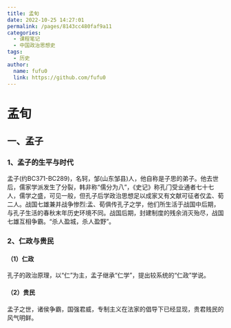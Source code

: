 ```yaml
---
title: 孟旬
date: 2022-10-25 14:27:01
permalink: /pages/8143cc480faf9a11
categories: 
  - 课程笔记
  - 中国政治思想史
tags: 
  - 历史
author: 
  name: fufu0
  link: https://github.com/fufu0
---
```

# 孟旬

## 一、孟子

### 1、孟子的生平与时代

孟⼦(约BC371-BC289)，名轲，邹(⼭东邹县)⼈，他⾃称是⼦思的弟⼦。他去世后，儒家学派发⽣了分裂，韩⾮称“儒分为⼋”，《史记》称孔⻔受业通者七⼗七⼈，儒学之盛，可⻅⼀般，但孔⼦后学政治思想⾜以成家⼜有⽂献可征者仅孟、荀⼆⼈。战国七雄兼并战争惨烈:孟、荀俱传孔⼦之学，他们所⽣活于战国中后期，与孔⼦⽣活的春秋末年历史环境不同。战国后期，封建制度的残余消灭殆尽，战国七雄互相争霸。“杀⼈盈城，杀⼈盈野”。

### 2、仁政与贵民

#### （1）仁政

孔⼦的政治原理，以“仁”为主，孟⼦继承“仁学”，提出较系统的“仁政”学说。

#### （2）贵民

孟⼦之世，诸侯争霸，国强君威，专制主义在法家的倡导下已经显现，贵君贱⺠的⻛⽓明鲜。
